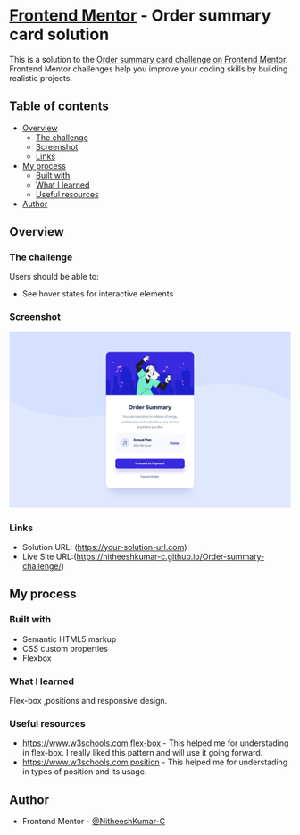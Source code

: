 # [Frontend Mentor](https://www.frontendmentor.io/home) - Order summary card solution

This is a solution to the [Order summary card challenge on Frontend Mentor](https://www.frontendmentor.io/challenges/order-summary-component-QlPmajDUj). Frontend Mentor challenges help you improve your coding skills by building realistic projects. 

## Table of contents

- [Overview](#overview)
  - [The challenge](#the-challenge)
  - [Screenshot](#screenshot)
  - [Links](#links)
- [My process](#my-process)
  - [Built with](#built-with)
  - [What I learned](#what-i-learned)
  - [Useful resources](#useful-resources)
- [Author](#author)


## Overview

### The challenge

Users should be able to:

- See hover states for interactive elements

### Screenshot

![](design/desktop-design.jpg)

### Links

- Solution URL: (https://your-solution-url.com)
- Live Site URL:(https://nitheeshkumar-c.github.io/Order-summary-challenge/)

## My process

### Built with

- Semantic HTML5 markup
- CSS custom properties
- Flexbox

### What I learned

Flex-box ,positions and responsive design.

### Useful resources

- [https://www.w3schools.com flex-box](https://www.w3schools.com/css/css3_flexbox.asp) - This helped me for understading in flex-box. I really liked this pattern and will use it going forward.
- [https://www.w3schools.com position](https://www.w3schools.com/css/css3_flexbox.asp) - This helped me for understading in types of position and its usage.

## Author

- Frontend Mentor - [@NitheeshKumar-C](https://www.frontendmentor.io/profile/NitheeshKumar-C)

